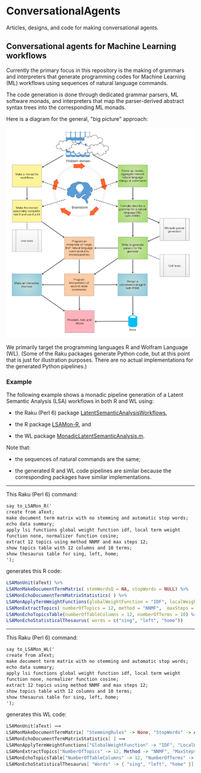 # ConversationalAgents

Articles, designs, and code for making conversational agents.

## Conversational agents for Machine Learning workflows

Currently the primary focus in this repository is the making of grammars and interpreters that 
generate programming codes for Machine Learning (ML) workflows using sequences of natural language commands. 

The code generation is done through dedicated grammar parsers, ML software monads, and interpreters that map
the parser-derived abstract syntax trees into the corresponding ML monads. 

Here is a diagram for the general, "big picture" approach:

![Monadic-making-of-ML-conversational-agents](./ConceptualDiagrams/Monadic-making-of-ML-conversational-agents.jpg)

We primarily target the programming languages R and Wolfram Language (WL). 
(Some of the Raku packages generate Python code, but at this point that is just for illustration purposes. 
There are no actual implementations for the generated Python pipelines.)


### Example 

The following example shows a monadic pipeline generation of a Latent Semantic Analysis (LSA) workflows
in both R and WL using: 

- the Raku (Perl 6) package [LatentSemanticAnalysisWorkflows](./Packages/Perl6/LatentSemanticAnalysisWorkflows),

- the R package [LSAMon-R](https://github.com/antononcube/R-packages/tree/master/LSAMon-R), and

- the WL package [MonadicLatentSemanticAnalysis.m](https://github.com/antononcube/MathematicaForPrediction/blob/master/MonadicProgramming/MonadicLatentSemanticAnalysis.m).

Note that:

- the sequences of natural commands are the same;

- the generated R and WL code pipelines are similar because the corresponding packages have similar implementations.

---

This Raku (Perl 6) command:

```perl6
say to_LSAMon_R('
create from aText;
make document term matrix with no stemming and automatic stop words;
echo data summary;
apply lsi functions global weight function idf, local term weight function none, normalizer function cosine;
extract 12 topics using method NNMF and max steps 12;
show topics table with 12 columns and 10 terms;
show thesaurus table for sing, left, home;
');
```

generates this R code:

```r
LSAMonUnit(aText) %>%
LSAMonMakeDocumentTermMatrix( stemWordsQ = NA, stopWords = NULL) %>%
LSAMonEchoDocumentTermMatrixStatistics( ) %>%
LSAMonApplyTermWeightFunctions(globalWeightFunction = "IDF", localWeightFunction = "None", normalizerFunction = "Cosine") %>%
LSAMonExtractTopics( numberOfTopics = 12, method = "NNMF",  maxSteps = 12) %>%
LSAMonEchoTopicsTable(numberOfTableColumns = 12, numberOfTerms = 10) %>%
LSAMonEchoStatisticalThesaurus( words = c("sing", "left", "home"))
```

---

This Raku (Perl 6) command:

```perl6
say to_LSAMon_WL('
create from aText;
make document term matrix with no stemming and automatic stop words;
echo data summary;
apply lsi functions global weight function idf, local term weight function none, normalizer function cosine;
extract 12 topics using method NNMF and max steps 12;
show topics table with 12 columns and 10 terms;
show thesaurus table for sing, left, home;
');
```

generates this WL code:

```mathematica
LSAMonUnit[aText] ⟹
LSAMonMakeDocumentTermMatrix[ "StemmingRules" -> None, "StopWords" -> Automatic] ⟹
LSAMonEchoDocumentTermMatrixStatistics[ ] ⟹
LSAMonApplyTermWeightFunctions["GlobalWeightFunction" -> "IDF", "LocalWeightFunction" -> "None", "NormalizerFunction" -> "Cosine"] ⟹
LSAMonExtractTopics["NumberOfTopics" -> 12, Method -> "NNMF", "MaxSteps" -> 12] ⟹
LSAMonEchoTopicsTable["NumberOfTableColumns" -> 12, "NumberOfTerms" -> 10] ⟹
LSAMonEchoStatisticalThesaurus[ "Words" -> { "sing", "left", "home" }]
```
